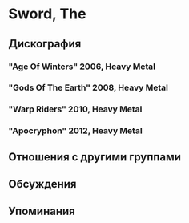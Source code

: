 # Sword, The



## Дискография

### "Age Of Winters" 2006, Heavy Metal



### "Gods Of The Earth" 2008, Heavy Metal



### "Warp Riders" 2010, Heavy Metal



### "Apocryphon" 2012, Heavy Metal




## Отношения с другими группами


## Обсуждения


## Упоминания

